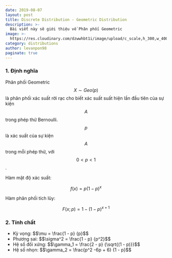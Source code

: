 ```yaml
---
date: 2019-08-07
layout: post
title: Discrete Distribution - Geometric Distribution
description: >-
  Bài viết này sẽ giới thiệu về Phân phối Geometric
image: >-
  https://res.cloudinary.com/dzwwhbt1i/image/upload/c_scale,h_300,w_400/v1569262338/poisson_kecvc9.png
category: distributions
author: levanpon98
paginate: true
---
```


### 1. Định nghĩa

Phân phối Geometric $$X \sim Geo(p)$$ là phân phối xác suất rời rạc cho biết xác suất suất hiện lần đầu tiên của sự kiện $$A$$ trong phép thử Bernoulli. $$p$$ là xác suất của sự kiện $$A$$ trong mỗi phép thử, với $$0 < p < 1$$.

Hàm mật độ xác suất:

$$f(x) = p(1 - p)^x$$

Hàm phân phối tích lũy: 

$$F(x;p) = 1 - (1 - p)^{x + 1}$$

### 2. Tính chất

- Kỳ vọng: \$$\mu = \frac{1 - p} {p}$$
- Phương sai: \$$\sigma^2 = \frac{1 - p} {p^2}$$
- Hệ số đối xứng: \$$\gamma_1 = \frac{2 - p} {\sqrt{(1 - p)}}$$
- Hệ số nhọn: \$$\gamma_2 = \frac{p^2 -6p + 6} {1 - p}$$